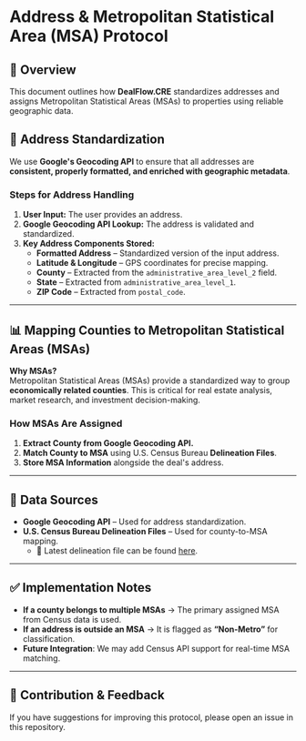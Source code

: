# Address & Metropolitan Statistical Area (MSA) Protocol

## 📌 Overview
This document outlines how **DealFlow.CRE** standardizes addresses and assigns Metropolitan Statistical Areas (MSAs) to properties using reliable geographic data.

## 📍 Address Standardization
We use **Google's Geocoding API** to ensure that all addresses are **consistent, properly formatted, and enriched with geographic metadata**.

### **Steps for Address Handling**
1. **User Input:** The user provides an address.
2. **Google Geocoding API Lookup:** The address is validated and standardized.
3. **Key Address Components Stored:**
   - **Formatted Address** – Standardized version of the input address.
   - **Latitude & Longitude** – GPS coordinates for precise mapping.
   - **County** – Extracted from the `administrative_area_level_2` field.
   - **State** – Extracted from `administrative_area_level_1`.
   - **ZIP Code** – Extracted from `postal_code`.

---

## 📊 Mapping Counties to Metropolitan Statistical Areas (MSAs)
**Why MSAs?**  
Metropolitan Statistical Areas (MSAs) provide a standardized way to group **economically related counties**. This is critical for real estate analysis, market research, and investment decision-making.

### **How MSAs Are Assigned**
1. **Extract County from Google Geocoding API.**
2. **Match County to MSA** using U.S. Census Bureau **Delineation Files**.
3. **Store MSA Information** alongside the deal's address.

---

## 📂 Data Sources
- **Google Geocoding API** – Used for address standardization.
- **U.S. Census Bureau Delineation Files** – Used for county-to-MSA mapping.
  - 📌 Latest delineation file can be found [here](https://www.census.gov/geographies/reference-files/time-series/demo/metro-micro/delineation-files.html).

---

## ✅ Implementation Notes
- **If a county belongs to multiple MSAs** → The primary assigned MSA from Census data is used.
- **If an address is outside an MSA** → It is flagged as **“Non-Metro”** for classification.
- **Future Integration**: We may add Census API support for real-time MSA matching.

---

## 📢 Contribution & Feedback
If you have suggestions for improving this protocol, please open an issue in this repository.  
